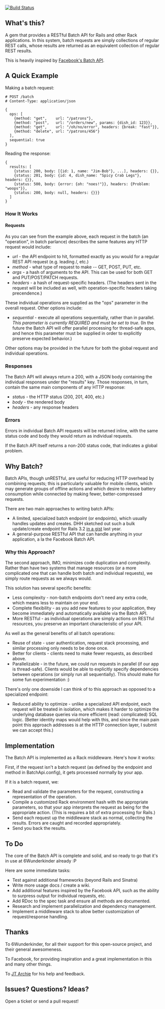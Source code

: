 [![Build Status](https://secure.travis-ci.org/arsduo/batch_api.png?branch=master)](http://travis-ci.org/arsduo/batch_api)

## What's this?

A gem that provides a RESTful Batch API for Rails and other Rack applications.
In this system, batch requests are simply collections of regular REST calls,
whose results are returned as an equivalent collection of regular REST results.

This is heavily inspired by [Facebook's Batch API](http://developers.facebook.com/docs/reference/api/batch/).

## A Quick Example

Making a batch request:

```
# POST /batch
# Content-Type: application/json

{
  ops: [
    {method: "get",    url: "/patrons"},
    {method: "post",   url: "/orders/new", params: {dish_id: 123}},
    {method: "get",    url: "/oh/no/error", headers: {break: "fast"}},
    {method: "delete", url: "/patrons/456"}
  ],
  sequential: true
}
```

Reading the response:

```
{
  results: [
    {status: 200, body: [{id: 1, name: "Jim-Bob"}, ...], headers: {}},
    {status: 201, body: {id: 4, dish_name: "Spicy Crab Legs"}, headers: {}},
    {status: 500, body: {error: {oh: "noes!"}}, headers: {Problem: "woops"}},
    {status: 200, body: null, headers: {}}}
  ]
}
```

### How It Works

#### Requests

As you can see from the example above, each request in the batch (an
"operation", in batch parlance) describes the same features any HTTP request
would include:

* _url_ - the API endpoint to hit, formatted exactly as you would for a regular
REST API request (e.g. leading /, etc.)
* _method_ - what type of request to make -- GET, POST, PUT, etc.
* _args_ - a hash of arguments to the API. This can be used for both GET and
PUT/POST/PATCH requests.
* _headers_ - a hash of request-specific headers. (The headers sent in the
request will be included as well, with operation-specific headers taking
precendence.)

These individual operations are supplied as the "ops" parameter in the
overall request.  Other options include:

* _sequential_ - execute all operations sequentially, rather than in parallel.
*This parameter is currently REQUIRED and must be set to true.* (In the future
the Batch API will offer parallel processing for thread-safe apps, and hence
this parameter must be supplied in order to explicitly preserve expected
behavior.)

Other options may be provided in the future for both the global request
and individual operations.

### Responses

The Batch API will always return a 200, with a JSON body containing the
individual responses under the "results" key.  Those responses, in turn,
contain the same main components of any HTTP response:

* _status_ - the HTTP status (200, 201, 400, etc.)
* _body_ - the rendered body
* _headers_ - any response headers

### Errors

Errors in individual Batch API requests will be returned inline, with the
same status code and body they would return as individual requests.

If the Batch API itself returns a non-200 status code, that indicates a global
problem.

## Why Batch?

Batch APIs, though unRESTful, are useful for reducing HTTP overhead
by combining requests; this is particularly valuable for mobile clients,
which may generate groups of offline actions and which desire to
reduce battery consumption while connected by making fewer, better-compressed
requests.

There are two main approaches to writing batch APIs:

* A limited, specialized batch endpoint (or endpoints), which usually handles
  updates and creates.  DHH sketched out such a bulk update/create endpoint
  for Rails 3.2 [in a gist](https://gist.github.com/981520) last year.
* A general-purpose RESTful API that can handle anything in your application,
  a la the Facebook Batch API.

### Why this Approach?

The second approach, IMO, minimizes code duplication and complexity. Rather
than have two systems that manage resources (or a more complicated one that
can handle both batch and individual requests), we simply route requests as we
always would.

This solution has several specific benefits:

* Less complexity - non-batch endpoints don't need any extra code, which means
  less to maintain on your end.
* Complete flexibility - as you add new features to your application,
  they become immediately and automatically available via the Batch API.
* More RESTful - as individual operations are simply actions on RESTful
  resources, you preserve an important characteristic of your API.

As well as the general benefits of all batch operations:

* Reuse of state - user authentication, request stack processing, and
  similar processing only needs to be done once.
* Better for clients - clients need to make fewer requests, as described above.
* Parallelizable - in the future, we could run requests in parallel (if
  our app is thread-safe).  Clients would be able to explicitly specify
  dependencies between operations (or simply run all sequentially).  This
  should make for some fun experimentation :)

There's only one downside I can think of to this approach as opposed to a
specialized endpoint:

* Reduced ability to optimize - unlike a specialized API endpoint, each request
  will be treated in isolation, which makes it harder to optimize the
  underlying database queries via more efficient (read: complicated) SQL logic.
  (Better identity maps would help with this, and since the main pain point
  this approach addresses is at the HTTP connection layer, I submit we can
  accept this.)

## Implementation

The Batch API is implemented as a Rack middleware.  Here's how it works:

First, if the request isn't a batch request (as defined by the endpoint and
method in BatchApi.config), it gets processed normally by your app.

If it is a batch request, we:
* Read and validate the parameters for the request, constructing a
  representation of the operation.
* Compile a customized Rack environment hash with the appropriate parameters,
  so that your app interprets the request as being for the appropriate action.
  (This is requires a bit of extra processing for Rails.)
* Send each request up the middleware stack as normal, collecting the results.
  Errors are caught and recorded appropriately.
* Send you back the results.

## To Do

The core of the Batch API is complete and solid, and so ready to go that it's
in use at 6Wunderkinder already :P

Here are some immediate tasks:

* Test against additional frameworks (beyond Rails and Sinatra)
* Write more usage docs / create a wiki.
* Add additional features inspired by the Facebook API, such as the ability to
  surpress output for individual requests, etc.
* Add RDoc to the spec task and ensure all methods are documented.
* Research and implement parallelization and dependency management.
* Implement a middleware stack to allow better customization of
  request/response handling.

## Thanks

To 6Wunderkinder, for all their support for this open-source project, and their
general awesomeness.

To Facebook, for providing inspiration and a great implementation in this and
many other things.

To [JT Archie](http://github.com/jtarchie) for his help and feedback.

## Issues? Questions? Ideas?

Open a ticket or send a pull request!

